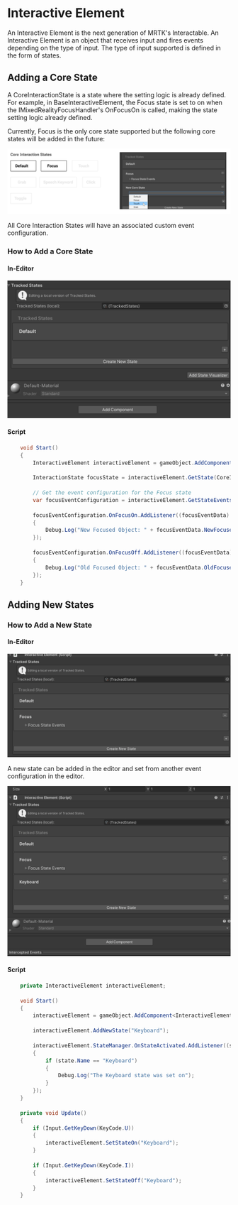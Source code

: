 # Interactive Element 

An Interactive Element is the next generation of MRTK's Interactable. An Interactive Element is an object that receives input and fires events depending on the type of input.  The type of input supported is defined in the form of states. 

## Adding a Core State

A CoreInteractionState is a state where the setting logic is already defined. For example, in BaseInteractiveElement, the Focus state is set to on when the IMixedRealityFocusHandler's OnFocusOn is called, making the state setting logic already defined.

Currently, Focus is the only core state supported but the following core states will be added in the future:

![AddCoreState](Images/InteractionElements/HowToExamples/NewCoreStates.png)

All Core Interaction States will have an associated custom event configuration.

### How to Add a Core State

#### In-Editor

![AddCoreState](Images/InteractionElements/HowToExamples/AddCoreStateEx.gif)

#### Script

```c#
    void Start()
    {
        InteractiveElement interactiveElement = gameObject.AddComponent<InteractiveElement>();

        InteractionState focusState = interactiveElement.GetState(CoreInteractionState.Focus);

        // Get the event configuration for the Focus state
        var focusEventConfiguration = interactiveElement.GetStateEvents<FocusEvents>("Focus");

        focusEventConfiguration.OnFocusOn.AddListener((focusEventData) =>
        {
            Debug.Log("New Focused Object: " + focusEventData.NewFocusedObject.name);
        });

        focusEventConfiguration.OnFocusOff.AddListener((focusEventData) =>
        {
            Debug.Log("Old Focused Object: " + focusEventData.OldFocusedObject.name);
        });
    }
```

## Adding New States

### How to Add a New State

#### In-Editor

![AddCoreState](Images/InteractionElements/HowToExamples/AddNewState.gif)

A new state can be added in the editor and set from another event configuration in the editor. 

![AddCoreState](Images/InteractionElements/HowToExamples/SetNewStateInEditor.gif)

#### Script

```c#
    private InteractiveElement interactiveElement;

    void Start()
    {
        interactiveElement = gameObject.AddComponent<InteractiveElement>();

        interactiveElement.AddNewState("Keyboard");

        interactiveElement.StateManager.OnStateActivated.AddListener((state) => 
        { 
            if (state.Name == "Keyboard")
            {
                Debug.Log("The Keyboard state was set on");
            }
        });
    }

    private void Update()
    {
        if (Input.GetKeyDown(KeyCode.U))
        {
            interactiveElement.SetStateOn("Keyboard");
        }

        if (Input.GetKeyDown(KeyCode.I))
        {
            interactiveElement.SetStateOff("Keyboard");
        }
    }
```

    